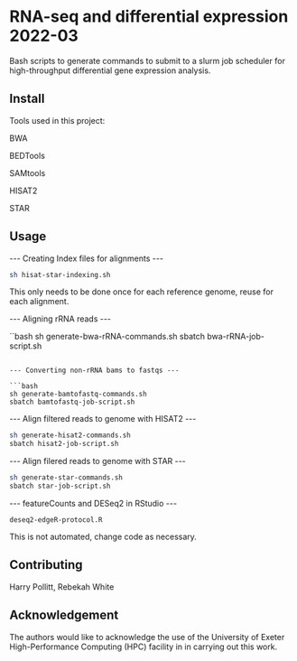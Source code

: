 # RNA-seq and differential expression 2022-03

Bash scripts to generate commands to submit to a slurm job scheduler for high-throughput differential gene expression analysis.

## Install

Tools used in this project:

BWA

BEDTools

SAMtools

HISAT2

STAR

## Usage

--- Creating Index files for alignments ---

```bash
sh hisat-star-indexing.sh
```
This only needs to be done once for each reference genome, reuse for each alignment.

--- Aligning rRNA reads ---

``bash
sh generate-bwa-rRNA-commands.sh
sbatch bwa-rRNA-job-script.sh
```

--- Converting non-rRNA bams to fastqs ---

```bash
sh generate-bamtofastq-commands.sh
sbatch bamtofastq-job-script.sh
```

--- Align filtered reads to genome with HISAT2 ---

```bash
sh generate-hisat2-commands.sh
sbatch hisat2-job-script.sh
```

--- Align filered reads to genome with STAR ---

```bash
sh generate-star-commands.sh
sbatch star-job-script.sh
```

--- featureCounts and DESeq2 in RStudio ---

`deseq2-edgeR-protocol.R`

This is not automated, change code as necessary.

## Contributing

Harry Pollitt, Rebekah White

## Acknowledgement

The authors would like to acknowledge the use of the University of Exeter High-Performance Computing (HPC) facility in
in carrying out this work.
